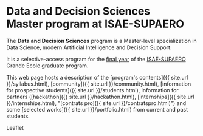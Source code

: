 # Data and Decision Sciences<br>Master program at ISAE-SUPAERO

The **Data and Decision Sciences** program is a Master-level specialization in Data Science, modern Artificial Intelligence and Decision Support.

It is a selective-access program for the [final year](https://www.isae-supaero.fr/en/academics/ingenieur-isae-supaero-msc/presentation/) of the [ISAE-SUPAERO](https://www.isae-supaero.fr/en) Grande Ecole graduate program.

This web page hosts a description of the [program's contents]({{ site.url }}/syllabus.html), [community]({{ site.url }}/community.html), [information for prospective students]({{ site.url }}/students.html), information for partners ([hackathon]({{ site.url }}/hackathon.html), [internships]({{ site.url }}/internships.html), "[contrats pro]({{ site.url }}/contratspro.html)") and some [selected works]({{ site.url }}/portfolio.html) from current and past students.

<leaflet><a class="buttons">Leaflet</a></leaflet>
